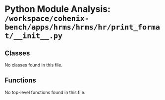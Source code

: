 # Python Module Analysis: `/workspace/cohenix-bench/apps/hrms/hrms/hr/print_format/__init__.py`

## Classes

No classes found in this file.


## Functions

No top-level functions found in this file.
